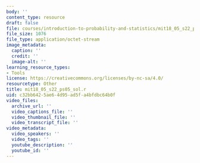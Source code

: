 ```yaml
---
body: ''
content_type: resource
draft: false
file: courses/introduction-to-probability-and-statistics/mit18_05_s22_ps05_sol.r
file_size: 1076
file_type: application/octet-stream
image_metadata:
  caption: ''
  credit: ''
  image-alt: ''
learning_resource_types:
- Tools
license: https://creativecommons.org/licenses/by-nc-sa/4.0/
resourcetype: Other
title: mit18_05_s22_ps05_sol.r
uid: c32bb642-5ae6-4d95-ad5f-a4bfdbc64b0f
video_files:
  archive_url: ''
  video_captions_file: ''
  video_thumbnail_file: ''
  video_transcript_file: ''
video_metadata:
  video_speakers: ''
  video_tags: ''
  youtube_description: ''
  youtube_id: ''
---
```

